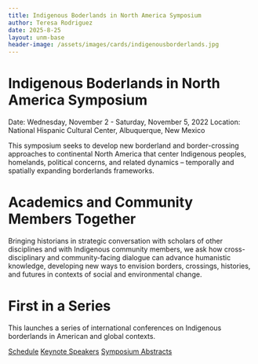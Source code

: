 ```yaml
---
title: Indigenous Boderlands in North America Symposium 
author: Teresa Rodriguez
date: 2025-8-25
layout: unm-base
header-image: /assets/images/cards/indigenousborderlands.jpg
---
```


# Indigenous Boderlands in North America Symposium  
Date: Wednesday, November 2 - Saturday, November 5, 2022
Location: National Hispanic Cultural Center, Albuquerque, New Mexico

This symposium seeks to develop new borderland and border-crossing approaches to continental North America that center Indigenous peoples, homelands, political concerns, and related dynamics – temporally and spatially expanding borderlands frameworks.

# Academics and Community Members Together
Bringing historians in strategic conversation with scholars of other disciplines and with Indigenous community members, we ask how cross-disciplinary and community-facing dialogue can advance humanistic knowledge, developing new ways to envision borders, crossings, histories, and futures in contexts of social and environmental change.

# First in a Series
This launches a series of international conferences on Indigenous borderlands in American and global contexts.

 [Schedule](initiatives/indigenous-borderlands/symposiums/schedule.md) 
 [Keynote Speakers](https://ib2022.unm.edu/keynote-speakers.html)
 [Symposium Abstracts](https://ib2022.unm.edu/symposium-abstracts.html) 
